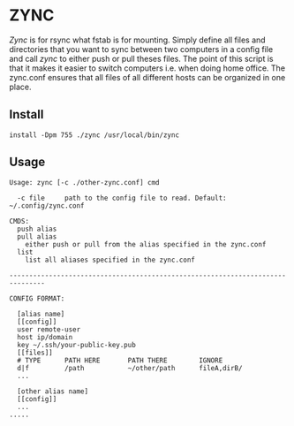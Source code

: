 # ZYNC
*Zync* is for rsync what fstab is for mounting. Simply define all files and
directories that you want to sync between two computers in a config file and call
*zync* to either push or pull theses files. The point of this script is that
it makes it easier to switch computers i.e. when doing home office. The zync.conf
ensures that all files of all different hosts can be organized in one place.

## Install
```
install -Dpm 755 ./zync /usr/local/bin/zync
```

## Usage
```
Usage: zync [-c ./other-zync.conf] cmd

  -c file     path to the config file to read. Default: ~/.config/zync.conf

CMDS:
  push alias
  pull alias
    either push or pull from the alias specified in the zync.conf
  list
    list all aliases specified in the zync.conf

-------------------------------------------------------------------------------

CONFIG FORMAT:

  [alias name]
  [[config]]
  user remote-user
  host ip/domain
  key ~/.ssh/your-public-key.pub
  [[files]]
  # TYPE      PATH HERE       PATH THERE        IGNORE
  d|f         /path           ~/other/path      fileA,dirB/
  ...

  [other alias name]
  [[config]]
  ...
.....
```
